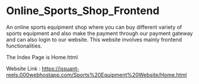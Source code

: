 # Online_Sports_Shop_Frontend
An online sports equipment shop where you can buy different variety of sports equipment and also make the payment through our payment gateway and can also login to our website.
This website involves mainly frontend functionalities.

The Index Page is Home.html                               

Website Link : https://issuant-reels.000webhostapp.com/Sports%20Equipment%20Website/Home.html
